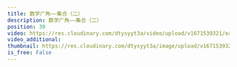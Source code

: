 ```yaml
---
title: 数学广角——集合（二）
description: 数学广角——集合（二）
position: 39
video: https://res.cloudinary.com/dtysyyt3a/video/upload/v1671539321/easymath/3年级上/09单元数学广角——集合/zumktcjufgjktfzpjpih.mp4
video_additional: 
thumbnail: https://res.cloudinary.com/dtysyyt3a/image/upload/v1671539324/easymath/3年级上/09单元数学广角——集合/r348fjthq4t3zh8skgfq.png
is_free: False
---
```

